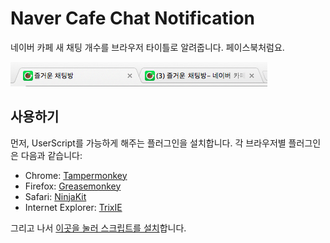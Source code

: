 Naver Cafe Chat Notification
============================

네이버 카페 새 채팅 개수를 브라우저 타이틀로 알려줍니다. 페이스북처럼요.

![screenshot](https://github.com/devxoul/naver-cafe-chat-notification/raw/master/screenshot/screenshot.png)


사용하기
------

먼저, UserScript를 가능하게 해주는 플러그인을 설치합니다. 각 브라우저별 플러그인은 다음과 같습니다:

- Chrome: [Tampermonkey](https://chrome.google.com/webstore/detail/tampermonkey/dhdgffkkebhmkfjojejmpbldmpobfkfo)
- Firefox: [Greasemonkey](https://addons.mozilla.org/ko/firefox/addon/greasemonkey/)
- Safari: [NinjaKit](https://github.com/os0x/NinjaKit)
- Internet Explorer: [TrixIE](http://sourceforge.net/projects/trixiewpf45/)

그리고 나서 [이곳을 눌러 스크립트를 설치](https://github.com/devxoul/naver-cafe-chat-notification/raw/master/script/naver-cafe-chat-notification.user.js)합니다.
